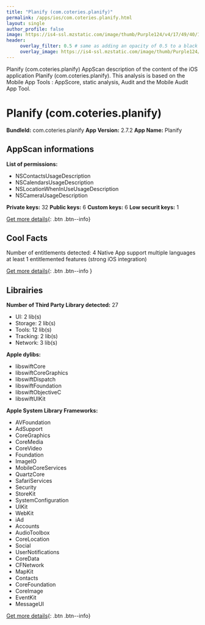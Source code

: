 ```yaml
---
title: "Planify (com.coteries.planify)"
permalink: /apps/ios/com.coteries.planify.html
layout: single
author_profile: false
image: https://is4-ssl.mzstatic.com/image/thumb/Purple124/v4/17/49/40/174940a3-1628-1d10-f1fd-981b30eb8ad2/AppIcon-1x_U007emarketing-0-10-0-0-85-220.png/512x512bb.jpg
header: 
     overlay_filter: 0.5 # same as adding an opacity of 0.5 to a black background
     overlay_image: https://is4-ssl.mzstatic.com/image/thumb/Purple124/v4/17/49/40/174940a3-1628-1d10-f1fd-981b30eb8ad2/AppIcon-1x_U007emarketing-0-10-0-0-85-220.png/512x512bb.jpg
---
```

Planify (com.coteries.planify) AppScan description of the content of the iOS application Planify (com.coteries.planify). This analysis is based on the Mobile App Tools : AppScore, static analysis, Audit and the Mobile Audit App Tool.

# Planify (com.coteries.planify)

**BundleId:** com.coteries.planify
**App Version:** 2.7.2
**App Name:** Planify


## AppScan informations 

**List of permissions:** 
- NSContactsUsageDescription
- NSCalendarsUsageDescription
- NSLocationWhenInUseUsageDescription
- NSCameraUsageDescription
  
  
**Private keys:** 32
**Public keys:** 6
**Custom keys:** 6
**Low securit keys:** 1
  
[Get more details](/pricing.html){: .btn .btn--info}

## Cool Facts

Number of entitlements detected: 4
Native App
support multiple languages
at least 1 entitlemented features (strong iOS integration)
  
[Get more details](/pricing.html){: .btn .btn--info }

## Librairies 
**Number of Third Party Library detected:** 27
- UI: 2 lib(s)
- Storage: 2 lib(s)
- Tools: 12 lib(s)
- Tracking: 2 lib(s)
- Network: 3 lib(s)


**Apple dylibs:**
- libswiftCore
- libswiftCoreGraphics
- libswiftDispatch
- libswiftFoundation
- libswiftObjectiveC
- libswiftUIKit


**Apple System Library Frameworks:**
- AVFoundation
- AdSupport
- CoreGraphics
- CoreMedia
- CoreVideo
- Foundation
- ImageIO
- MobileCoreServices
- QuartzCore
- SafariServices
- Security
- StoreKit
- SystemConfiguration
- UIKit
- WebKit
- iAd
- Accounts
- AudioToolbox
- CoreLocation
- Social
- UserNotifications
- CoreData
- CFNetwork
- MapKit
- Contacts
- CoreFoundation
- CoreImage
- EventKit
- MessageUI


  
[Get more details](/pricing.html){: .btn .btn--info}

